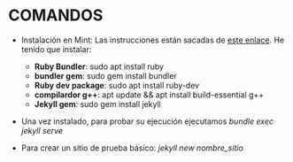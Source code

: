 # COMANDOS

* Instalación en Mint:
Las instrucciones están sacadas de [este enlace](https://www.unixtutorial.org/how-to-install-jekyll-in-linux-mint-19/). He tenido que instalar:

  * **Ruby Bundler**: sudo apt install ruby
  * **bundler gem**: sudo gem install bundler
  * **Ruby dev package**: sudo apt install ruby-dev
  * **compilardor g++**: apt update && apt install build-essential g++
  * **Jekyll gem**: sudo gem install jekyll
* Una vez instalado, para probar su ejecución ejecutamos _bundle exec jekyll serve_
* Para crear un sitio de prueba básico: _jekyll new nombre_sitio_